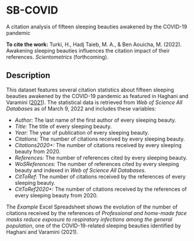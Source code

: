 # SB-COVID
A citation analysis of fifteen sleeping beauties awakened by the COVID-19 pandemic

**To cite the work:** Turki, H., Hadj Taieb, M. A., & Ben Aouicha, M. (2022). Awakening sleeping beauties influences the citation impact of their references. *Scientometrics* (forthcoming).

## Description
This dataset features several citation statistics about fifteen sleeping beauties awakened by the COVID-19 pandemic as featured in Haghani and Varamini ([2021](https://link.springer.com/article/10.1007/s11192-021-04036-4)). The statistical data is retrieved from *Web of Science All Databases* as of March 9, 2022 and includes these variables:
* *Author:* The last name of the first author of every sleeping beauty.
* *Title:* The title of every sleeping beauty.
* *Year:* The year of publication of every sleeping beauty.
* *Citations:* The number of citations received by every sleeping beauty.
* *Citations2020+:* The number of citations received by every sleeping beauty from 2020.
* *References:* The number of references cited by every sleeping beauty.
* *WoSReferences:* The number of references cited by every sleeping beauty and indexed in *Web of Science All Databases*.
* *CitToRef:* The number of citations received by the references of every sleeping beauty.
* *CitToRef2020+:* The number of citations received by the references of every sleeping beauty from 2020.

The *Example* Excel Spreadsheet shows the evolution of the number of citations received by the references of *Professional and home-made face masks reduce exposure to respiratory infections among the general population*, one of the COVID-19-related sleeping beauties identified by Haghani and Varamini (2021).
